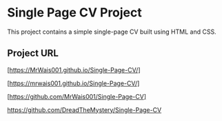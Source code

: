 # Single Page CV Project

This project contains a simple single-page CV built using HTML and CSS.

## Project URL

[https://MrWais001.github.io/Single-Page-CV/]

[https://mrwais001.github.io/Single-Page-CV/]

[https://github.com/MrWais001/Single-Page-CV]


https://github.com/DreadTheMystery/Single-Page-CV
